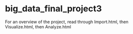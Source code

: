 # big_data_final_project3
For an overview of the project, read through Import.html, then Visualize.html, then Analyze.html
